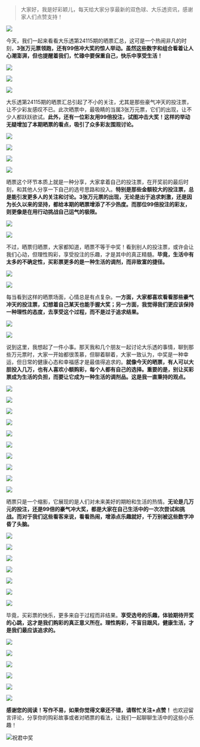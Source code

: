 > 大家好，我是好彩颖儿，每天给大家分享最新的双色球、大乐透资讯，感谢家人们点赞支持！

![](https://cdn.jsdelivr.net/gh/wangwenjie1314/PicCDN/2024-7-12/1720763627240-image.png)

今天，我们一起来看看大乐透第24115期的晒票汇总，这可是一个热闹非凡的时刻，**3张万元票领跑，还有99倍冲大奖的惊人举动。虽然这些数字和组合看着让人心潮澎湃，但也提醒着我们，忙碌中要保重自己，快乐中享受生活！**

![](https://cdn.jsdelivr.net/gh/wangwenjie1314/PicCDN/2024-10-5/1728104593891-image.png)


![](https://cdn.jsdelivr.net/gh/wangwenjie1314/PicCDN/2024-10-5/1728104611003-image.png)



![](https://cdn.jsdelivr.net/gh/wangwenjie1314/PicCDN/2024-10-5/1728104602480-image.png)

大乐透第24115期的晒票汇总引起了不小的关注，尤其是那些豪气冲天的投注票，让不少彩友感叹不已。此次晒票中，最吸睛的当属3张万元票，它们的出现，让不少人都跃跃欲试。**此外，还有一位彩友用99倍投注，试图冲击大奖！这样的举动无疑增加了本期晒票的看点，吸引了众多彩友围观讨论。**


![](https://cdn.jsdelivr.net/gh/wangwenjie1314/PicCDN/2024-10-5/1728104961726-image.png)


![](https://cdn.jsdelivr.net/gh/wangwenjie1314/PicCDN/2024-10-5/1728104808080-image.png)


![](https://cdn.jsdelivr.net/gh/wangwenjie1314/PicCDN/2024-10-5/1728104976014-image.png)



![](https://cdn.jsdelivr.net/gh/wangwenjie1314/PicCDN/2024-10-5/1728104791468-image.png)


晒票这个环节本质上就是一种分享，大家拿着自己的投注票，在开奖前的最后时刻，和其他人分享一下自己的选号思路和投入。**特别是那些金额较大的投注票，总是能引发更多人的关注和讨论。3张万元票的出现，无论是出于追求刺激，还是因为长久以来的坚持，都给本期的晒票增添了不少热度。而那位99倍投注的彩友，则更像是在用行动挑战自己运气的极限。**


![](https://cdn.jsdelivr.net/gh/wangwenjie1314/PicCDN/2024-10-5/1728104626212-image.png)


![](https://cdn.jsdelivr.net/gh/wangwenjie1314/PicCDN/2024-10-5/1728104618447-image.png)

不过，晒票归晒票，大家都知道，晒票不等于中奖！看到别人的投注票，或许会让我们心动，但理性购彩，享受投注的乐趣，才是其中的真正精髓。**毕竟，生活中有太多的不确定性，买彩票更多的是一种生活的调剂，而非致富的捷径。**



![](https://cdn.jsdelivr.net/gh/wangwenjie1314/PicCDN/2024-10-5/1728104951123-image.png)

![](https://cdn.jsdelivr.net/gh/wangwenjie1314/PicCDN/2024-10-5/1728104943488-image.png)

每当看到这样的晒票场面，心情总是有点复杂。**一方面，大家都喜欢看看那些豪气冲天的投注票，幻想着自己某天也能手握大奖；另一方面，我觉得我们更应该保持一种理性的态度，去享受这个过程，而不是过于追求结果。**

![](https://cdn.jsdelivr.net/gh/wangwenjie1314/PicCDN/2024-10-5/1728104903447-image.png)


![](https://cdn.jsdelivr.net/gh/wangwenjie1314/PicCDN/2024-10-5/1728104915609-image.png)



说到这里，我想起了一件小事。那天我和几个朋友一起讨论大乐透的事情，聊到那些万元票时，大家一开始都很羡慕，但聊着聊着，大家一致认为，中奖是一种幸运，但日常的健康心态和幸福感才是最值得追求的。**就像今天的晒票，有人可以大胆投入几万，也有人喜欢小额购彩，每个人都有自己的选择。重要的是，别让买彩票成为生活的负担，而要让它成为一种生活的调剂品。这是我一直秉持的观点。**


![](https://cdn.jsdelivr.net/gh/wangwenjie1314/PicCDN/2024-10-5/1728120959263-image.png)



![](https://cdn.jsdelivr.net/gh/wangwenjie1314/PicCDN/2024-10-5/1728120968276-image.png)


![](https://cdn.jsdelivr.net/gh/wangwenjie1314/PicCDN/2024-10-5/1728120974961-image.png)


![](https://cdn.jsdelivr.net/gh/wangwenjie1314/PicCDN/2024-10-5/1728104866225-image.png)

![](https://cdn.jsdelivr.net/gh/wangwenjie1314/PicCDN/2024-10-5/1728104874230-image.png)


![](https://cdn.jsdelivr.net/gh/wangwenjie1314/PicCDN/2024-10-5/1728104816213-image.png)


![](https://cdn.jsdelivr.net/gh/wangwenjie1314/PicCDN/2024-10-5/1728121158103-image.png)


![](https://cdn.jsdelivr.net/gh/wangwenjie1314/PicCDN/2024-10-5/1728121176222-image.png)

![](https://cdn.jsdelivr.net/gh/wangwenjie1314/PicCDN/2024-10-5/1728121168018-image.png)

![](https://cdn.jsdelivr.net/gh/wangwenjie1314/PicCDN/2024-10-5/1728121189517-image.png)


晒票只是一个缩影，它展现的是人们对未来美好的期盼和生活的热情。**无论是几万元的投注，还是99倍的豪气冲大奖，都是大家在自己生活中的一次次尝试和挑战。而对于我们这些看客来说，看看热闹，增添点乐趣就好，千万别被这些数字冲昏了头脑。**


![](https://cdn.jsdelivr.net/gh/wangwenjie1314/PicCDN/2024-10-5/1728121118085-image.png)


![](https://cdn.jsdelivr.net/gh/wangwenjie1314/PicCDN/2024-10-5/1728121134807-image.png)

![](https://cdn.jsdelivr.net/gh/wangwenjie1314/PicCDN/2024-10-5/1728121125907-image.png)

![](https://cdn.jsdelivr.net/gh/wangwenjie1314/PicCDN/2024-10-5/1728121089366-image.png)


![](https://cdn.jsdelivr.net/gh/wangwenjie1314/PicCDN/2024-10-5/1728120988527-image.png)


![](https://cdn.jsdelivr.net/gh/wangwenjie1314/PicCDN/2024-10-5/1728105024255-image.png)


![](https://cdn.jsdelivr.net/gh/wangwenjie1314/PicCDN/2024-10-5/1728105005090-image.png)



毕竟，买彩票的快乐，更多来自于过程而非结果。**享受选号的乐趣，体验期待开奖的心跳，这才是我们购彩的真正意义所在。理性购彩，不盲目跟风，健康生活，才是我们最应该追求的。**


![](https://cdn.jsdelivr.net/gh/wangwenjie1314/PicCDN/2024-10-5/1728105013550-image.png)


![](https://cdn.jsdelivr.net/gh/wangwenjie1314/PicCDN/2024-10-5/1728121029125-image.png)


![](https://cdn.jsdelivr.net/gh/wangwenjie1314/PicCDN/2024-10-5/1728121004159-image.png)

![](https://cdn.jsdelivr.net/gh/wangwenjie1314/PicCDN/2024-10-5/1728121062908-image.png)


![](https://cdn.jsdelivr.net/gh/wangwenjie1314/PicCDN/2024-10-5/1728104892242-image.png)



![](https://cdn.jsdelivr.net/gh/wangwenjie1314/PicCDN/2024-10-5/1728104884272-image.png)


**感谢您的阅读！写作不易，如果你觉得文章还不错，请帮忙关注+点赞！** 也欢迎留言评论，分享你的购彩故事或者对晒票的看法，让我们一起聊聊生活中的这些小乐趣！

![祝君中奖](https://cdn.jsdelivr.net/gh/wangwenjie1314/PicCDN/2024-7-4/1720063527596-image.png)
